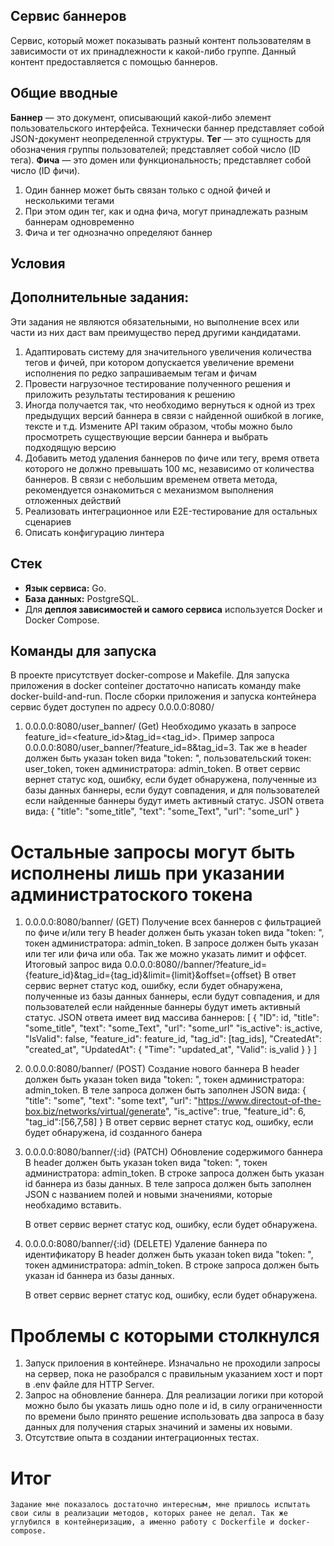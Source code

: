 ## Сервис баннеров
Сервис, который может показывать разный контент пользователям в зависимости от их принадлежности к какой-либо группе. Данный контент предоставляется с помощью баннеров.
## Общие вводные
**Баннер** — это документ, описывающий какой-либо элемент пользовательского интерфейса. Технически баннер представляет собой  JSON-документ неопределенной структуры. 
**Тег** — это сущность для обозначения группы пользователей; представляет собой число (ID тега). 
**Фича** — это домен или функциональность; представляет собой число (ID фичи).  
1. Один баннер может быть связан только с одной фичей и несколькими тегами
2. При этом один тег, как и одна фича, могут принадлежать разным баннерам одновременно
3. Фича и тег однозначно определяют баннер

## Условия

## Дополнительные задания:
Эти задания не являются обязательными, но выполнение всех или части из них даст вам преимущество перед другими кандидатами. 
1. Адаптировать систему для значительного увеличения количества тегов и фичей, при котором допускается увеличение времени исполнения по редко запрашиваемым тегам и фичам
2. Провести нагрузочное тестирование полученного решения и приложить результаты тестирования к решению
3. Иногда получается так, что необходимо вернуться к одной из трех предыдущих версий баннера в связи с найденной ошибкой в логике, тексте и т.д.  Измените API таким образом, чтобы можно было просмотреть существующие версии баннера и выбрать подходящую версию
4. Добавить метод удаления баннеров по фиче или тегу, время ответа которого не должно превышать 100 мс, независимо от количества баннеров.  В связи с небольшим временем ответа метода, рекомендуется ознакомиться с механизмом выполнения отложенных действий 
5. Реализовать интеграционное или E2E-тестирование для остальных сценариев
6. Описать конфигурацию линтера

## Стек
- **Язык сервиса:** Go. 
- **База данных:** PostgreSQL. 
- Для **деплоя зависимостей и самого сервиса** используется Docker и Docker Compose.
## Команды для запуска
В проекте присутствует docker-compose и Makefile. Для запуска приложения в docker conteiner достаточно написать команду make docker-build-and-run. После сборки приложения и запуска контейнера сервис будет доступен по адресу 0.0.0.0:8080/
1. 0.0.0.0:8080/user_banner/ (Get)
    Необходимо указать в запросе feature_id=<feature_id>&tag_id=<tag_id>. Пример запроса 0.0.0.0:8080/user_banner/?feature_id=8&tag_id=3. Так же в header должен быть указан token вида "token: <token>", пользовательский токен: user_token, токен администратора: admin_token.
    В ответ сервис вернет статус код, ошибку, если будет обнаружена, полученные из базы данных баннеры, если будут совпадения, и для пользователей если найденные баннеры будут иметь активный статус. JSON ответа вида: 
    {
    "title": "some_title",
    "text": "some_Text",
    "url": "some_url"
    }
# Остальные запросы могут быть исполнены лишь при указании администратоского токена
1. 0.0.0.0:8080/banner/ (GET) Получение всех баннеров c фильтрацией по фиче и/или тегу 
    В header должен быть указан token вида "token: <token>", токен администратора: admin_token.
    В запросе должен быть указан или тег или фича или оба. Так же можно указать лимит и оффсет. 
    Итоговый запрос вида 0.0.0.0:8080//banner/?feature_id={feature_id}&tag_id={tag_id}&limit={limit}&offset={offset}
    В ответ сервис вернет статус код, ошибку, если будет обнаружена, полученные из базы данных баннеры, если будут совпадения, и для пользователей если найденные баннеры будут иметь активный статус. JSON ответа имеет вид массива баннеров:
    [
    {
        "ID": id,
        "title": "some_title",
        "text": "some_Text",
        "url": "some_url"
        "is_active": is_active,
        "IsValid": false,
        "feature_id": feature_id,
        "tag_id": [tag_ids],
        "CreatedAt": "created_at",
        "UpdatedAt": {
            "Time": "updated_at",
            "Valid": is_valid
        }
    }
    ]
2. 0.0.0.0:8080/banner/ (POST) Создание нового баннера
    В header должен быть указан token вида "token: <token>", токен администратора: admin_token.
    В теле запроса должен быть заполнен JSON вида:
        {
            "title": "some",
            "text": "some text",
            "url": "https://www.directout-of-the-box.biz/networks/virtual/generate",
            "is_active": true,
            "feature_id": 6,
            "tag_id":[56,7,58]
        }
    В ответ сервис вернет статус код, ошибку, если будет обнаружена, id созданного банера

3.  0.0.0.0:8080/banner/{:id} (PATCH) Обновление содержимого баннера
    В header должен быть указан token вида "token: <token>", токен администратора: admin_token.
    В строке запроса должен быть указан id баннера из базы данных.
    В теле запроса должен быть заполнен JSON с названием полей и новыми значениями, которые необхадимо вставить.

    В ответ сервис вернет статус код, ошибку, если будет обнаружена.

4. 0.0.0.0:8080/banner/{:id} (DELETE) Удаление баннера по идентификатору
    В header должен быть указан token вида "token: <token>", токен администратора: admin_token.
    В строке запроса должен быть указан id баннера из базы данных.

    В ответ сервис вернет статус код, ошибку, если будет обнаружена.

# Проблемы с которыми столкнулся

1. Запуск прилоения в контейнере. Изначально не проходили запросы на сервер, пока не разобрался с правильным указанием хост и порт в .env файле для HTTP Server.
2. Запрос на обновление баннера. Для реализации логики при которой можно было бы указать лишь одно поле и id, в силу ограниченности по времени было принято решение использовать два запроса в базу данных для получения старых значиний и замены их новыми.
3. Отсутствие опыта в создании интеграционных тестах.

# Итог
    Задание мне показалось достаточно интересным, мне пришлось испытать свои силы в реализации методов, которых ранее не делал. Так же углубился в контейнеризацию, а именно работу с Dockerfile и docker-compose. 